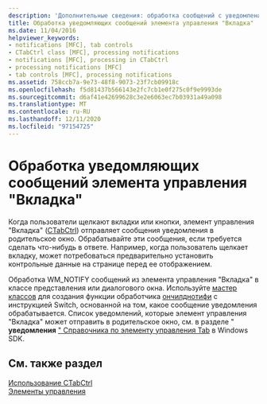 ```yaml
---
description: 'Дополнительные сведения: обработка сообщений с уведомлениями элемента управления "Вкладка"'
title: Обработка уведомляющих сообщений элемента управления "Вкладка"
ms.date: 11/04/2016
helpviewer_keywords:
- notifications [MFC], tab controls
- CTabCtrl class [MFC], processing notifications
- notifications [MFC], processing in CTabCtrl
- processing notifications [MFC]
- tab controls [MFC], processing notifications
ms.assetid: 758ccb7a-9e73-48f8-9073-23f7cb09918c
ms.openlocfilehash: f5d81437b566143e2fc7cb1e0f275c0f9e9993de
ms.sourcegitcommit: d6af41e42699628c3e2e6063ec7b03931a49a098
ms.translationtype: MT
ms.contentlocale: ru-RU
ms.lasthandoff: 12/11/2020
ms.locfileid: "97154725"
---
```

# <a name="processing-tab-control-notification-messages"></a>Обработка уведомляющих сообщений элемента управления "Вкладка"

Когда пользователи щелкают вкладки или кнопки, элемент управления "Вкладка" ([CTabCtrl](../mfc/reference/ctabctrl-class.md)) отправляет сообщения уведомления в родительское окно. Обрабатывайте эти сообщения, если требуется сделать что-нибудь в ответе. Например, когда пользователь щелкает вкладку, может потребоваться предварительно установить контрольные данные на странице перед ее отображением.

Обработка WM_NOTIFY сообщений из элемента управления "Вкладка" в классе представления или диалогового окна. Используйте [мастер классов](reference/mfc-class-wizard.md) для создания функции обработчика [ончилднотифи](../mfc/reference/cwnd-class.md#onchildnotify) с инструкцией Switch, основанной на том, какое сообщение уведомления обрабатывается. Список уведомлений, которые элемент управления "Вкладка" может отправить в родительское окно, см. в разделе " **уведомления** [" Справочника по элементу управления Tab](/windows/win32/controls/tab-control-reference) в Windows SDK.

## <a name="see-also"></a>См. также раздел

[Использование CTabCtrl](../mfc/using-ctabctrl.md)<br/>
[Элементы управления](../mfc/controls-mfc.md)
